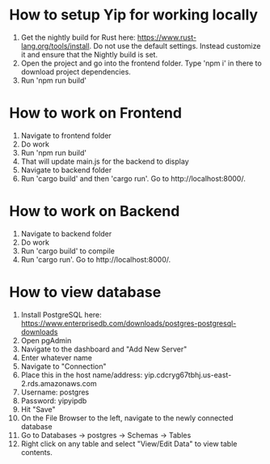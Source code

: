 <h1>How to setup Yip for working locally</h1>

1. Get the nightly build for Rust here: https://www.rust-lang.org/tools/install. Do not use the default settings. Instead customize it and ensure that the Nightly build is set.
2. Open the project and go into the frontend folder. Type 'npm i' in there to download project dependencies.
3. Run 'npm run build'

<h1>How to work on Frontend</h1>

1. Navigate to frontend folder
2. Do work
3. Run 'npm run build'
4. That will update main.js for the backend to display
5. Navigate to backend folder
6. Run 'cargo build' and then 'cargo run'. Go to http://localhost:8000/.

<h1>How to work on Backend</h1>

1. Navigate to backend folder
2. Do work
3. Run 'cargo build' to compile
4. Run 'cargo run'. Go to http://localhost:8000/.

<h1>How to view database</h1>

1. Install PostgreSQL here: https://www.enterprisedb.com/downloads/postgres-postgresql-downloads
2. Open pgAdmin
3. Navigate to the dashboard and "Add New Server"
4. Enter whatever name
5. Navigate to "Connection"
6. Place this in the host name/address: yip.cdcryg67tbhj.us-east-2.rds.amazonaws.com
7. Username: postgres
8. Password: yipyipdb
9. Hit "Save"
10. On the File Browser to the left, navigate to the newly connected database
11. Go to Databases -> postgres -> Schemas -> Tables
12. Right click on any table and select "View/Edit Data" to view table contents.
